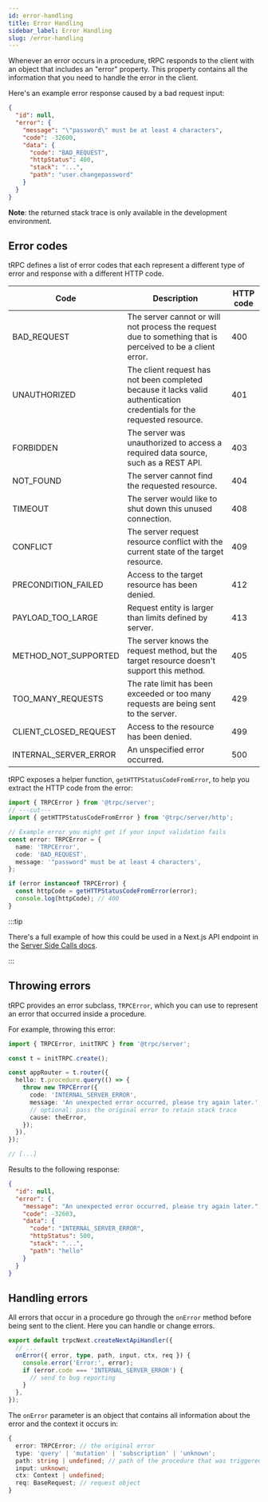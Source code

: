 ```yaml
---
id: error-handling
title: Error Handling
sidebar_label: Error Handling
slug: /error-handling
---
```


Whenever an error occurs in a procedure, tRPC responds to the client with an object that includes an "error" property. This property contains all the information that you need to handle the error in the client.

Here's an example error response caused by a bad request input:

```json
{
  "id": null,
  "error": {
    "message": "\"password\" must be at least 4 characters",
    "code": -32600,
    "data": {
      "code": "BAD_REQUEST",
      "httpStatus": 400,
      "stack": "...",
      "path": "user.changepassword"
    }
  }
}
```

**Note**: the returned stack trace is only available in the development environment.

## Error codes

tRPC defines a list of error codes that each represent a different type of error and response with a different HTTP code.

| Code                  | Description                                                                                                             | HTTP code |
| --------------------- | ----------------------------------------------------------------------------------------------------------------------- | --------- |
| BAD_REQUEST           | The server cannot or will not process the request due to something that is perceived to be a client error.              | 400       |
| UNAUTHORIZED          | The client request has not been completed because it lacks valid authentication credentials for the requested resource. | 401       |
| FORBIDDEN             | The server was unauthorized to access a required data source, such as a REST API.                                       | 403       |
| NOT_FOUND             | The server cannot find the requested resource.                                                                          | 404       |
| TIMEOUT               | The server would like to shut down this unused connection.                                                              | 408       |
| CONFLICT              | The server request resource conflict with the current state of the target resource.                                     | 409       |
| PRECONDITION_FAILED   | Access to the target resource has been denied.                                                                          | 412       |
| PAYLOAD_TOO_LARGE     | Request entity is larger than limits defined by server.                                                                 | 413       |
| METHOD_NOT_SUPPORTED  | The server knows the request method, but the target resource doesn't support this method.                               | 405       |
| TOO_MANY_REQUESTS     | The rate limit has been exceeded or too many requests are being sent to the server.                                     | 429       |
| CLIENT_CLOSED_REQUEST | Access to the resource has been denied.                                                                                 | 499       |
| INTERNAL_SERVER_ERROR | An unspecified error occurred.                                                                                          | 500       |

tRPC exposes a helper function, `getHTTPStatusCodeFromError`, to help you extract the HTTP code from the error:

```ts twoslash
import { TRPCError } from '@trpc/server';
// ---cut---
import { getHTTPStatusCodeFromError } from '@trpc/server/http';

// Example error you might get if your input validation fails
const error: TRPCError = {
  name: 'TRPCError',
  code: 'BAD_REQUEST',
  message: '"password" must be at least 4 characters',
};

if (error instanceof TRPCError) {
  const httpCode = getHTTPStatusCodeFromError(error);
  console.log(httpCode); // 400
}
```

:::tip

There's a full example of how this could be used in a Next.js API endpoint in the [Server Side Calls docs](server-side-calls).

:::

## Throwing errors

tRPC provides an error subclass, `TRPCError`, which you can use to represent an error that occurred inside a procedure.

For example, throwing this error:

```ts title='server.ts'
import { TRPCError, initTRPC } from '@trpc/server';

const t = initTRPC.create();

const appRouter = t.router({
  hello: t.procedure.query(() => {
    throw new TRPCError({
      code: 'INTERNAL_SERVER_ERROR',
      message: 'An unexpected error occurred, please try again later.',
      // optional: pass the original error to retain stack trace
      cause: theError,
    });
  }),
});

// [...]
```

Results to the following response:

```json
{
  "id": null,
  "error": {
    "message": "An unexpected error occurred, please try again later.",
    "code": -32603,
    "data": {
      "code": "INTERNAL_SERVER_ERROR",
      "httpStatus": 500,
      "stack": "...",
      "path": "hello"
    }
  }
}
```

## Handling errors

All errors that occur in a procedure go through the `onError` method before being sent to the client. Here you can handle or change errors.

```ts title='pages/api/trpc/[trpc].ts'
export default trpcNext.createNextApiHandler({
  // ...
  onError({ error, type, path, input, ctx, req }) {
    console.error('Error:', error);
    if (error.code === 'INTERNAL_SERVER_ERROR') {
      // send to bug reporting
    }
  },
});
```

The `onError` parameter is an object that contains all information about the error and the context it occurs in:

```ts
{
  error: TRPCError; // the original error
  type: 'query' | 'mutation' | 'subscription' | 'unknown';
  path: string | undefined; // path of the procedure that was triggered
  input: unknown;
  ctx: Context | undefined;
  req: BaseRequest; // request object
}
```
